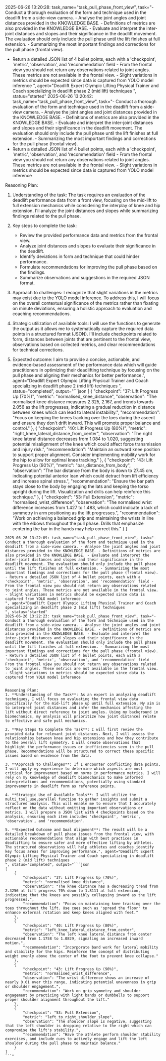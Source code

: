 2025-06-26 13:20:28: task_name="task_pull_phase_front_view", task="- Conduct a thorough evaluation of the form and technique used in the deadlift from a side-view camera. - Analyse the joint angles and joint distances provided in the KNOWLEDGE BASE. - Definitions of metrics are also provided in the KNOWLEDGE BASE. - Evaluate and interpret the inter-joint distances and slopes and their significance in the deadlift movement. The evaluation should only include the pull phase until the lift finishes at full extension. - Summarizing the most important findings and corrections for the pull phase (frontal view).
- Return a detailed JSON list of 4 bullet points, each with a 'checkpoint', 'metric', 'observation', and 'recommendation' field - From the frontal view you should not return any observations related to joint angles. These metrics are not available in the frontal view. - Slight variations in metrics should be expected since data is captured from YOLO model inference
", agent="Deadlift Expert Olympic Lifting Physical Trainer and Coach specializing in deadlift phase 2 (mid lift) techniques
", status="started"
2025-06-26 13:20:42: task_name="task_pull_phase_front_view", task="- Conduct a thorough evaluation of the form and technique used in the deadlift from a side-view camera. - Analyse the joint angles and joint distances provided in the KNOWLEDGE BASE. - Definitions of metrics are also provided in the KNOWLEDGE BASE. - Evaluate and interpret the inter-joint distances and slopes and their significance in the deadlift movement. The evaluation should only include the pull phase until the lift finishes at full extension. - Summarizing the most important findings and corrections for the pull phase (frontal view).
- Return a detailed JSON list of 4 bullet points, each with a 'checkpoint', 'metric', 'observation', and 'recommendation' field - From the frontal view you should not return any observations related to joint angles. These metrics are not available in the frontal view. - Slight variations in metrics should be expected since data is captured from YOLO model inference


Reasoning Plan:
1. Understanding of the task: The task requires an evaluation of the deadlift performance data from a front view, focusing on the mid-lift to full extension mechanics while considering the interplay of knee and hip extension. I'll analyze the joint distances and slopes while summarizing findings related to the pull phase. 

2. Key steps to complete the task:
   - Review the provided performance data and metrics from the frontal view.
   - Analyze joint distances and slopes to evaluate their significance in the deadlift.
   - Identify deviations in form and technique that could hinder performance.
   - Formulate recommendations for improving the pull phase based on the findings. 
   - Summarize observations and suggestions in the required JSON format. 

3. Approach to challenges: I recognize that slight variations in the metrics may exist due to the YOLO model inference. To address this, I will focus on the overall contextual significance of the metrics rather than fixating on minute deviations, ensuring a holistic approach to evaluation and coaching recommendations.

4. Strategic utilization of available tools: I will use the functions to generate the output as it allows me to systematically capture the required data points in a structured format (JSON). I'll include checkpoints related to form, distances between joints that are pertinent to the frontal view, observations based on collected metrics, and clear recommendations for technical corrections. 

5. Expected outcome: I aim to provide a concise, actionable, and evidence-based assessment of the performance data which will guide practitioners in optimizing their deadlifting technique by focusing on the pull phase and aligning their mechanics for better performance.", agent="Deadlift Expert Olympic Lifting Physical Trainer and Coach specializing in deadlift phase 2 (mid lift) techniques
", status="completed", output="```json
[
    {
        "checkpoint": "37: Lift Progress Up (70%)",
        "metric": "normalised_knee_distance",
        "observation": "The normalised knee distance measures 2.325, 2.167, and trends towards 2.056 as the lift progresses, indicating a gradual reduction in distance between knees which can lead to lateral instability.",
        "recommendation": "Focus on keeping the knees tracking over the toes during the ascent and ensure they don't drift inward. This will promote proper balance and control."
    },
    {
        "checkpoint": "40: Lift Progress Up (80%)",
        "metric": "right_knee_lateral_distance_from_center",
        "observation": "The right knee lateral distance decreases from 1.084 to 1.020, suggesting potential misalignment of the knee which could affect force transmission and injury risk.",
        "recommendation": "Maintain an outward knee position to support proper alignment. Consider implementing mobility work for the hip to allow for optimal knee tracking."
    },
    {
        "checkpoint": "43: Lift Progress Up (90%)",
        "metric": "bar_distance_from_body",
        "observation": "The bar distance from the body is down to 27.45 cm, indicating potential anterior lean which could detract from lift efficiency and increase spinal stress.",
        "recommendation": "Ensure the bar path stays close to the body by engaging the lats and keeping the torso upright during the lift. Visualization and drills can help reinforce this technique."
    },
    {
        "checkpoint": "53: Full Extension",
        "metric": "normalised_wrist_difference",
        "observation": "The normalised wrist difference increases from 1.427 to 1.483, which could indicate a lack of symmetry in arm positioning as the lift progresses.",
        "recommendation": "Work on achieving a balanced grip and maintaining the wrists in line with the elbows throughout the pull phase. Drills that emphasize centering the bar in the hands may help correct this."
    }
]
```"
2025-06-26 13:22:09: task_name="task_pull_phase_front_view", task="- Conduct a thorough evaluation of the form and technique used in the deadlift from a side-view camera. - Analyse the joint angles and joint distances provided in the KNOWLEDGE BASE. - Definitions of metrics are also provided in the KNOWLEDGE BASE. - Evaluate and interpret the inter-joint distances and slopes and their significance in the deadlift movement. The evaluation should only include the pull phase until the lift finishes at full extension. - Summarizing the most important findings and corrections for the pull phase (frontal view).
- Return a detailed JSON list of 4 bullet points, each with a 'checkpoint', 'metric', 'observation', and 'recommendation' field - From the frontal view you should not return any observations related to joint angles. These metrics are not available in the frontal view. - Slight variations in metrics should be expected since data is captured from YOLO model inference
", agent="Deadlift Expert Olympic Lifting Physical Trainer and Coach specializing in deadlift phase 2 (mid lift) techniques
", status="started"
2025-06-26 13:22:23: task_name="task_pull_phase_front_view", task="- Conduct a thorough evaluation of the form and technique used in the deadlift from a side-view camera. - Analyse the joint angles and joint distances provided in the KNOWLEDGE BASE. - Definitions of metrics are also provided in the KNOWLEDGE BASE. - Evaluate and interpret the inter-joint distances and slopes and their significance in the deadlift movement. The evaluation should only include the pull phase until the lift finishes at full extension. - Summarizing the most important findings and corrections for the pull phase (frontal view).
- Return a detailed JSON list of 4 bullet points, each with a 'checkpoint', 'metric', 'observation', and 'recommendation' field - From the frontal view you should not return any observations related to joint angles. These metrics are not available in the frontal view. - Slight variations in metrics should be expected since data is captured from YOLO model inference


Reasoning Plan:
1. **Understanding of the Task**: As an expert in analyzing deadlift techniques, I will focus on evaluating the frontal view data specifically for the mid-lift phase up until full extension. My aim is to interpret joint distances and infer the mechanics affecting the lift without direct reference to joint angles. Using my background in biomechanics, my analysis will prioritize how joint distances relate to effective and safe pull mechanics. 

2. **Key Steps to Complete the Task**: I will first review the provided data for relevant joint distances. Next, I will assess the relationships between knee and hip extensions and how they contribute to the overall lift symmetry. I will create observations that highlight the performance issues or inefficiencies seen in the pull phase. Recommendations will be structured to correct these specific issues based on evidence from the data. 

3. **Approach to Challenges**: If I encounter conflicting data points, I will apply my experience to determine which aspects are most critical for improvement based on norms in performance metrics. I will rely on my knowledge of deadlift biomechanics to make informed interpretations and recommendations, potentially using standard improvements in deadlift form as reference points. 

4. **Strategic Use of Available Tools**: I will utilize the multi_tool_use.parallel function to gather insights and submit a structured analysis. This will enable me to ensure that I accurately reflect on the data without omitting important observations or metrics. I will prepare a JSON list with 4 checkpoints based on the analysis, ensuring each item includes 'checkpoint', 'metric', 'observation', and 'recommendation'. 

5. **Expected Outcome and Goal Alignment**: The result will be a detailed breakdown of pull phase issues from the frontal view, with actionable recommendations that align with best practices in deadlifting to ensure safer and more effective lifting by athletes. The structured observations will help athletes and coaches identify key focus areas for improving performance.", agent="Deadlift Expert Olympic Lifting Physical Trainer and Coach specializing in deadlift phase 2 (mid lift) techniques
", status="completed", output="```json
[
    {
        "checkpoint": "37: Lift Progress Up (70%)",
        "metric": "normalised_knee_distance",
        "observation": "The knee distance has a decreasing trend from 2.3256 at lift progress 70% down to 1.8111 at full extension, indicating that the knees are possibly collapsing inward as the lift progresses.",
        "recommendation": "Focus on maintaining knee tracking over the toes throughout the lift. Use cues such as 'spread the floor' to enhance external rotation and keep knees aligned with feet."
    },
    {
        "checkpoint": "40: Lift Progress Up (80%)",
        "metric": "left_knee_lateral_distance_from_center",
        "observation": "The left knee lateral distance from center decreased from 1.1758 to 1.0829, signaling an increased inward motion.",
        "recommendation": "Incorporate band work for lateral mobility and stability for the hips. Reinforce the concept of distributing weight evenly above the center of the foot to prevent knee collapse."
    },
    {
        "checkpoint": "43: Lift Progress Up (90%)",
        "metric": "normalised_wrist_difference",
        "observation": "The wrist difference shows an increase of nearly 0.01 over this range, indicating potential unevenness in grip or shoulder engagement.",
        "recommendation": "Work on grip symmetry and shoulder engagement by practicing with light bands or dumbbells to support proper shoulder alignment throughout the lift."
    },
    {
        "checkpoint": "53: Full Extension",
        "metric": "left_to_right_shoulder_slope",
        "observation": "The shoulder slope is negative, suggesting that the left shoulder is dropping relative to the right which can compromise the lift's stability.",
        "recommendation": "Have the athlete perform shoulder stability exercises, and include cues to actively engage and lift the left shoulder during the pull phase to maintain balance."
    }
]
```"
